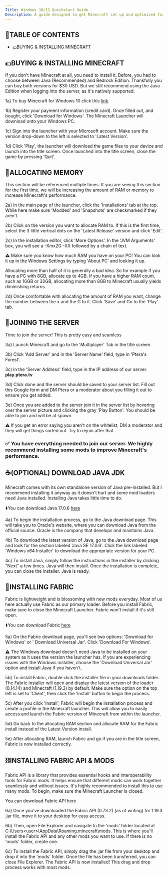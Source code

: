 ```yaml
---
Title: Windows 10/11 Quickstart Guide
Description: A guide designed to get Minecraft set up and optimized for our server.
---
```


## 📖TABLE OF CONTENTS

* [💵BUYING & INSTALLING MINECRAFT](💵BUYING-&-INSTALLING-MINECRAFT)


## 💵BUYING & INSTALLING MINECRAFT

If you don't have Minecraft at all, you need to install it. Before, you had to choose between Java (Recommended) and Bedrock Edition. Thankfully you can buy both versions for $30 USD. But we still recommend using the Java Edition when logging into the server, as it's natively supported.

1a) To buy Minecraft for Windows 10 click this [link](https://www.minecraft.net/en-us/store/minecraft-java-bedrock-edition-pc).

1b) Register your payment information (credit card). Once filled out, and bought, click 'Download for Windows'. The Minecraft Launcher will download onto your Windows PC.

1c) Sign into the launcher with your Microsoft account. Make sure the version drop-down to the left is selected to 'Latest Version'. 

1d) Click 'Play', the launcher will download the game files to your device and launch into the title screen. Once launched into the title screen, close the game by pressing 'Quit'. 

## 🧠ALLOCATING MEMORY

This section will be referenced multiple times. If you are seeing this section for the first time, we will be increasing the amount of RAM or memory to increase Minecraft's performance.  

2a) In the main page of the launcher, click the 'Installations' tab at the top. While here make sure 'Modded' and 'Snapshots' are checkmarked if they aren't.

2b) Click on the version you want to allocate RAM to. If this is the first time, select the 3 little vertical dots on the 'Latest Release' version and click 'Edit'.

2c) In the installation editor, click 'More Options'. In the 'JVM Arguments' box, you will see a -Xmx2G -XX followed by a chain of text. 

⚠️ Make sure you know how much RAM you have on your PC! You can look it up in the Windows Settings by typing 'About PC' and looking it up.

Allocating more than half of it is generally a bad idea. So for example if you have a PC with 8GB, allocate up to 4GB. If you have a higher RAM count, such as 16GB or 32GB, allocating more than 8GB to Minecraft usually yields diminishing returns.

2d) Once comfortable with allocating the amount of RAM you want, change the number between the x and the G to it. Click 'Save' and Go to the 'Play' tab. 

## 👋JOINING THE SERVER

Time to join the server! This is pretty easy and seamless

3a) Launch Minecraft and go to the 'Multiplayer' Tab in the title screen.

3b) Click 'Add Server' and in the 'Server Name' field, type in 'Ptera's Forest'. 

3c) In the 'Server Address' field, type in the IP address of our server. **play.ptera.tv**

3d) Click done and the server should be saved to your server list. Fill out this Google form and DM Ptera or a moderator about you filling it out to ensure you get added.

3e) Once you are added to the server join it in the server list by hovering over the server picture and clicking the gray 'Play Button'. You should be able to join and will be at spawn. 

⚠️ If you get an error saying you aren't on the whitelist, DM a moderator and they will get things sorted out. Try to rejoin after that.

### ✅ You have everything needed to join our server. We highly recommend installing some mods to improve Minecraft's performance. 



## ☕(OPTIONAL) DOWNLOAD JAVA JDK

Minecraft comes with its own standalone version of Java pre-installed. But I recommend installing it anyway as it doesn't hurt and some mod loaders need Java installed. Installing Java takes little time to do.

⬇️You can download Java 17.0.6 [here](https://www.oracle.com/java/technologies/javase/jdk17-archive-downloads.html)

4a) To begin the installation process, go to the Java download page. This will take you to Oracle's website, where you can download Java from the official source. Oracle is the company that develops and maintains Java.

4b) To download the latest version of Java, go to the Java download page and look for the section labeled 'Java SE 17.0.6'. Click the link labeled 'Windows x64 Installer' to download the appropriate version for your PC.

4c) To install Java, simply follow the instructions in the installer by clicking "Next" a few times. Java will then install. Once the installation is complete, you can close the installer. Java is ready.

## 🧶INSTALLING FABRIC

Fabric is lightweight and is blossoming with new mods everyday. Most of us here actually use Fabric as our primary loader. Before you install Fabric, make sure to close the Minecraft Launcher. Fabric won't install if it's still open.

⬇️You can download Fabric [here](https://fabricmc.net/use/installer/)

5a) On the Fabric download page, you'll see two options: 'Download for Windows' or ' Download Universal Jar'. Click 'Download For Windows'.

⚠️ The Windows download doesn't need Java to be installed on your system as it uses the version the launcher has. If you are experiencing issues with the Windows installer, choose the 'Download Universal Jar' option and install Java if you haven't.

5b) To install Fabric, double click the installer file in your downloads folder. The Fabric installer will open and display the latest version of the loader (0.14.14) and Minecraft (1.19.3) by default. Make sure the option on the top left is set to 'Client', then click the 'Install' button to begin the process.

5c) After you click 'Install', Fabric will begin the installation process and create a profile in the Minecraft launcher. This will allow you to easily access and launch the Fabric version of Minecraft from within the launcher.

5d) Go back to the allocating RAM section and allocate RAM for the Fabric install instead of the Latest Version install. 

5e) After allocating RAM, launch Fabric and go if you are in the title screen, Fabric is now installed correctly.

## ⛓️INSTALLING FABRIC API & MODS

Fabric API is a library that provides essential hooks and interoperability tools for Fabric mods. It helps ensure that different mods can work together seamlessly and without issues. It's highly recommended to install this to use many mods. To begin, make sure the Minecraft Launcher is closed.

You can download Fabric API here

6a) Once you've downloaded the Fabric API (0.73.2) (as of writing) for 1.19.3 .jar file, move it to your desktop for easy access.

6b) Then, open File Explorer and navigate to the 'mods' folder located at C:\Users\<user>\AppData\Roaming\.minecraft\mods. This is where you'll install the Fabric API and any other mods you want to use. If there is no 'mods' folder, create one.

6c) To install the Fabric API, simply drag the .jar file from your desktop and drop it into the 'mods' folder. Once the file has been transferred, you can close File Explorer. The Fabric API is now installed! This drag and drop process works with most mods.


